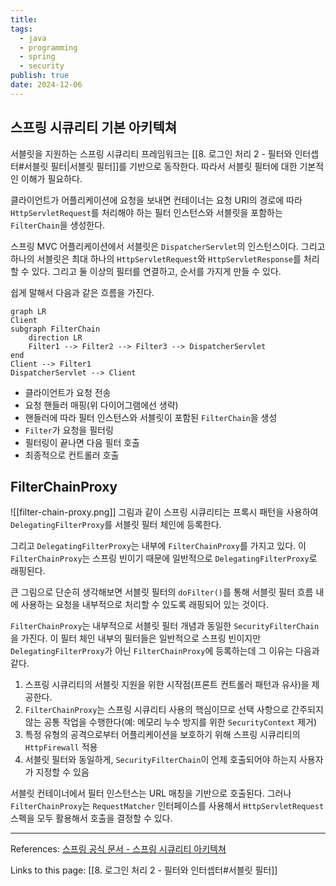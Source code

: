 ```yaml
---
title: 
tags:
  - java
  - programming
  - spring
  - security
publish: true
date: 2024-12-06
---
```

## 스프링 시큐리티 기본 아키텍쳐
서블릿을 지원하는 스프링 시큐리티 프레임워크는 [[8. 로그인 처리 2 - 필터와 인터셉터#서블릿 필터|서블릿 필터]]를 기반으로 동작한다. 따라서 서블릿 필터에 대한 기본적인 이해가 필요하다.

클라이언트가 어플리케이션에 요청을 보내면 컨테이너는 요청 URI의 경로에 따라 `HttpServletRequest`를 처리해야 하는 필터 인스턴스와 서블릿을 포함하는 `FilterChain`을 생성한다.

스프링 MVC 어플리케이션에서 서블릿은 `DispatcherServlet`의 인스턴스이다. 그리고 하나의 서블릿은 최대 하나의 `HttpServletRequest`와 `HttpServletResponse`를 처리할 수 있다. 그리고 둘 이상의 필터를 연결하고, 순서를 가지게 만들 수 있다.

쉽게 말해서 다음과 같은 흐름을 가진다.

```mermaid
graph LR
Client 
subgraph FilterChain 
	direction LR 
	Filter1 --> Filter2 --> Filter3 --> DispatcherServlet 
end 
Client --> Filter1 
DispatcherServlet --> Client
```

- 클라이언트가 요청 전송
- 요청 핸들러 매핑(위 다이어그램에선 생략)
- 핸들러에 따라 필터 인스턴스와 서블릿이 포함된 `FilterChain`을 생성
- `Filter`가 요청을 필터링
- 필터링이 끝나면 다음 필터 호출
- 최종적으로 컨트롤러 호출

## FilterChainProxy
![[filter-chain-proxy.png]]
그림과 같이 스프링 시큐리티는 프록시 패턴을 사용하여 `DelegatingFilterProxy`를 서블릿 필터 체인에 등록한다.

그리고 `DelegatingFilterProxy`는 내부에 `FilterChainProxy`를 가지고 있다. 이 `FilterChainProxy`는 스프링 빈이기 때문에 일반적으로 `DelegatingFilterProxy`로 래핑된다.

큰 그림으로 단순히 생각해보면 서블릿 필터의 `doFilter()`를 통해 서블릿 필터 흐름 내에 사용하는 요청을 내부적으로 처리할 수 있도록 래핑되어 있는 것이다.

`FilterChainProxy`는 내부적으로 서블릿 필터 개념과 동일한 `SecurityFilterChain`을 가진다. 이 필터 체인 내부의 필터들은 일반적으로 스프링 빈이지만 `DelegatingFilterProxy`가 아닌 `FilterChainProxy`에 등록하는데 그 이유는 다음과 같다.

1. 스프링 시큐리티의 서블릿 지원을 위한 시작점(프론트 컨트롤러 패턴과 유사)을 제공한다.
2. `FilterChainProxy`는 스프링 시큐리티 사용의 핵심이므로 선택 사항으로 간주되지 않는 공통 작업을 수행한다(예: 메모리 누수 방지를 위한 `SecurityContext` 제거)
3. 특정 유형의 공격으로부터 어플리케이션을 보호하기 위해 스프링 시큐리티의 `HttpFirewall` 적용
4. 서블릿 필터와 동일하게, `SecurityFilterChain`이 언제 호출되어야 하는지 사용자가 지정할 수 있음

서블릿 컨테이너에서 필터 인스턴스는 URL 매칭을 기반으로 호출된다. 그러나 `FilterChainProxy`는 `RequestMatcher` 인터페이스를 사용해서 `HttpServletRequest` 스펙을 모두 활용해서 호출을 결정할 수 있다.




---
References: [스프링 공식 문서 - 스프링 시큐리티 아키텍쳐](https://docs.spring.io/spring-security/reference/servlet/architecture.html)

Links to this page: [[8. 로그인 처리 2 - 필터와 인터셉터#서블릿 필터]]